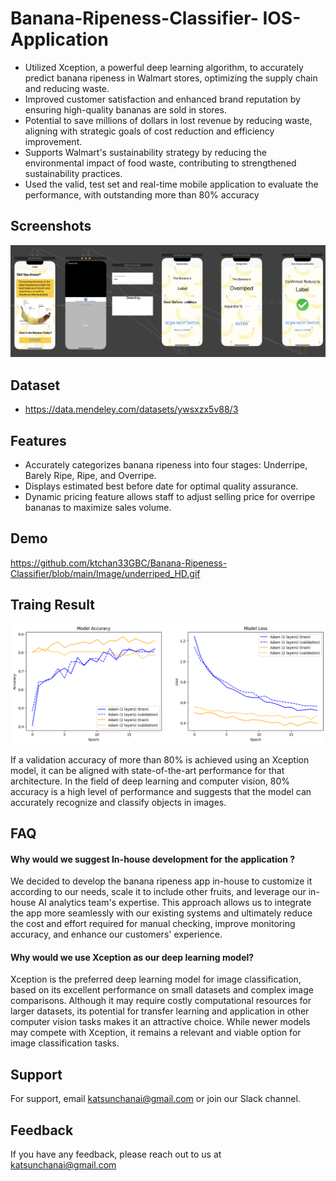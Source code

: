 
# Banana-Ripeness-Classifier- IOS-Application

- Utilized Xception, a powerful deep learning algorithm, to accurately predict banana ripeness in Walmart stores, optimizing the supply chain and reducing waste.
- Improved customer satisfaction and enhanced brand reputation by ensuring high-quality bananas are sold in stores.
- Potential to save millions of dollars in lost revenue by reducing waste, aligning with strategic goals of cost reduction and efficiency improvement.
- Supports Walmart's sustainability strategy by reducing the environmental impact of food waste, contributing to strengthened sustainability practices.
- Used the valid, test set and real-time mobile application to evaluate the performance, with outstanding more than 80% accuracy


## Screenshots

![App Screenshot](https://github.com/ktchan33GBC/Banana-Ripeness-Classifier/blob/main/Image/UX_customer_journey.png)


## Dataset

- https://data.mendeley.com/datasets/ywsxzx5v88/3


## Features

- Accurately categorizes banana ripeness into four stages: Underripe, Barely Ripe, Ripe, and Overripe.
- Displays estimated best before date for optimal quality assurance.
- Dynamic pricing feature allows staff to adjust selling price for overripe bananas to maximize sales volume.


## Demo


https://github.com/ktchan33GBC/Banana-Ripeness-Classifier/blob/main/Image/underriped_HD.gif
## Traing Result

![Result](https://github.com/ktchan33GBC/Banana-Ripeness-Classifier/blob/main/Result/Result.png)

If a validation accuracy of more than 80% is achieved using an Xception model, it can be aligned with state-of-the-art performance for that architecture. In the field of deep learning and computer vision, 80% accuracy is a high level of performance and suggests that the model can accurately recognize and classify objects in images.


## FAQ

#### Why would we suggest In-house development for the application ? 

We decided to develop the banana ripeness app in-house to customize it according to our needs, scale it to include other fruits, and leverage our in-house AI analytics team's expertise. This approach allows us to integrate the app more seamlessly with our existing systems and ultimately reduce the cost and effort required for manual checking, improve monitoring accuracy, and enhance our customers' experience.
#### Why would we use Xception as our deep learning model? 

Xception is the preferred deep learning model for image classification, based on its excellent performance on small datasets and complex image comparisons. Although it may require costly computational resources for larger datasets, its potential for transfer learning and application in other computer vision tasks makes it an attractive choice. While newer models may compete with Xception, it remains a relevant and viable option for image classification tasks.


## Support

For support, email katsunchanai@gmail.com or join our Slack channel.


## Feedback

If you have any feedback, please reach out to us at katsunchanai@gmail.com

